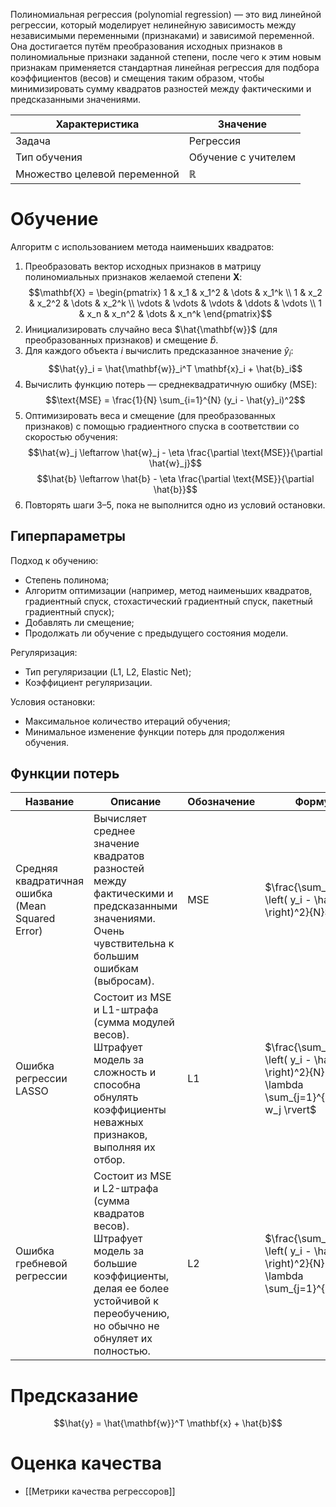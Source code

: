 Полиномиальная регрессия (polynomial regression) — это вид линейной регрессии, который моделирует нелинейную зависимость между независимыми переменными (признаками) и зависимой переменной. Она достигается путём преобразования исходных признаков в полиномиальные признаки заданной степени, после чего к этим новым признакам применяется стандартная линейная регрессия для подбора коэффициентов (весов) и смещения таким образом, чтобы минимизировать сумму квадратов разностей между фактическими и предсказанными значениями.

| Характеристика               | Значение            |
| ---------------------------- | ------------------- |
| Задача                       | Регрессия           |
| Тип обучения                 | Обучение с учителем |
| Множество целевой переменной | $\mathbb{R}$        |

# Обучение

Алгоритм с использованием метода наименьших квадратов:

1. Преобразовать вектор исходных признаков в матрицу полиномиальных признаков желаемой степени $\mathbf{X}$: $$\mathbf{X} = \begin{pmatrix} 1 & x_1 & x_1^2 & \dots & x_1^k \\ 1 & x_2 & x_2^2 & \dots & x_2^k \\ \vdots & \vdots & \vdots & \ddots & \vdots \\ 1 & x_n & x_n^2 & \dots & x_n^k \end{pmatrix}$$
2.  Инициализировать случайно веса $\hat{\mathbf{w}}$ (для преобразованных признаков) и смещение $\hat{b}$.
3.  Для каждого объекта $i$ вычислить предсказанное значение $\hat{y}_i$: $$\hat{y}_i = \hat{\mathbf{w}}_i^T \mathbf{x}_i + \hat{b}_i$$
4.  Вычислить функцию потерь — среднеквадратичную ошибку (MSE): $$\text{MSE} = \frac{1}{N} \sum_{i=1}^{N} (y_i - \hat{y}_i)^2$$
5. Оптимизировать веса и смещение (для преобразованных признаков) с помощью градиентного спуска в соответствии со скоростью обучения: $$\hat{w}_j \leftarrow \hat{w}_j - \eta \frac{\partial \text{MSE}}{\partial \hat{w}_j}$$ $$\hat{b} \leftarrow \hat{b} - \eta \frac{\partial \text{MSE}}{\partial \hat{b}}$$
6.  Повторять шаги 3–5, пока не выполнится одно из условий остановки.

## Гиперпараметры

Подход к обучению:

* Степень полинома;
* Алгоритм оптимизации (например, метод наименьших квадратов, градиентный спуск, стохастический градиентный спуск, пакетный градиентный спуск);
* Добавлять ли смещение;
* Продолжать ли обучение с предыдущего состояния модели.

Регуляризация:

* Тип регуляризации (L1, L2, Elastic Net);
* Коэффициент регуляризации.

Условия остановки:

* Максимальное количество итераций обучения;
* Минимальное изменение функции потерь для продолжения обучения.

## Функции потерь

| Название                                         | Описание                                                                                                                                                                   | Обозначение  | Формула                                                                                               |
| ------------------------------------------------ | -------------------------------------------------------------------------------------------------------------------------------------------------------------------------- | ------------ | ----------------------------------------------------------------------------------------------------- |
| Средняя квадратичная ошибка (Mean Squared Error) | Вычисляет среднее значение квадратов разностей между фактическими и предсказанными значениями. Очень чувствительна к большим ошибкам (выбросам).                           | $\text{MSE}$ | $\frac{\sum_{i=1}^{N} \left( y_i - \hat{y}_i \right)^2}{N}$                                           |
| Ошибка регрессии LASSO                           | Состоит из MSE и L1-штрафа (сумма модулей весов). Штрафует модель за сложность и способна обнулять коэффициенты неважных признаков, выполняя их отбор.                     | $\text{L1}$  | $\frac{\sum_{i=1}^{N} \left( y_i - \hat{y}_i \right)^2}{N} + \lambda \sum_{j=1}^{m}\lvert w_j \rvert$ |
| Ошибка гребневой регрессии                       | Состоит из MSE и L2-штрафа (сумма квадратов весов). Штрафует модель за большие коэффициенты, делая ее более устойчивой к переобучению, но обычно не обнуляет их полностью. | $\text{L2}$  | $\frac{\sum_{i=1}^{n} \left( y_i - \hat{y}_i \right)^2}{N} + \lambda \sum_{j=1}^{m}w_j^2$             |

# Предсказание

$$\hat{y} = \hat{\mathbf{w}}^T \mathbf{x} + \hat{b}$$

# Оценка качества

- [[Метрики качества регрессоров]]